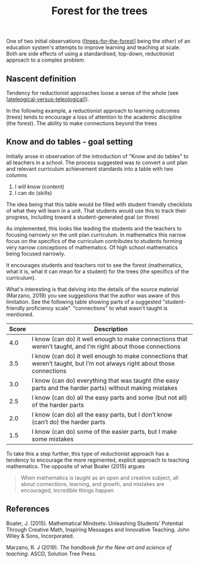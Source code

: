 ﻿---
backlinks:
- title: Trees for the forest
  url: /sense/Distribution/trees-for-the-forest.html
- title: Distribution
  url: /sense/Distribution/distribution.html
title: Forest for the trees
---
One of two initial observations ([[trees-for-the-forest]] being the other) of an education system's attempts to improve learning and teaching at scale. Both are side effects of using a standardised, top-down, reductionist approach to a complex problem. 

## Nascent definition

Tendency for reductionist approaches loose a sense of the whole (see [[ateleogical-versus-teleological]]).

In the following example, a reductionist approach to learning outcomes (trees) tends to encourage a loss of attention to the academic discipline (the forest). The ability to make connections beyond the trees

## Know and do tables - goal setting

Initially arose in observation of the introduction of "Know and do tables" to all teachers in a school. The process suggested was to convert a unit plan and relevant curriculum achievement standards into a table with two columns

1. I will know (content)
2. I can do (skills)

The idea being that this table would be filled with student friendly checklists of what they will learn in a unit. That students would use this to track their progress, including toward a student-generated goal (or three)

As implemented, this looks like leading the students and the teachers to focusing narrowly on the unit plan curriculum. In mathematics this narrow focus on the specifics of the curriculum contributes to students forming very narrow conceptions of mathematics. Of high school mathematics being focused narrowly.

It encourages students and teachers not to see the forest (mathematics, what it is, what it can mean for a student) for the trees (the specifics of the curriculum).

What's interesting is that delving into the details of the source material (Marzano, 2019) you see suggestions that the author was aware of this limitation. See the following table showing parts of a suggested "student-friendly proficiency scale". "connections" to what wasn't taught is mentioned.

| Score | Description |
| --- | --- |
| 4.0 | I know (can do) it well enough to make connections that weren’t taught, and I’m right about those connections |
| 3.5 | I know (can do) it well enough to make connections that weren’t taught, but I’m not always right about those connections | 
3.0 | I know (can do) everything that was taught (the easy parts and the harder parts) without making mistakes |
| 2.5 | I know (can do) all the easy parts and some (but not all) of the harder parts | 
| 2.0 | I know (can do) all the easy parts, but I don’t know (can’t do) the harder parts |
| 1.5 | I know (can do) some of the easier parts, but I make some mistakes |

To take this a step further, this type of reductionist approach has a tendency to encourage the more regimented, explicit approach to teaching mathematics.  The opposite of what Boaler (2015) argues 

> When mathematics is taught as an open and creative subject, all about connections, learning, and growth, and mistakes are encouraged, incredible things happen

## References

Boaler, J. (2015). Mathematical Mindsets: Unleashing Students’ Potential Through Creative Math, Inspiring Messages and Innovative Teaching. John Wiley & Sons, Incorporated.

Marzano, R. J (2019). *The handbook for the New art and science of teaching*. ASCD, Solution Tree Press.

[//begin]: # "Autogenerated link references for markdown compatibility"
[trees-for-the-forest]: trees-for-the-forest "Trees for the forest"
[ateleogical-versus-teleological]: ../CASA/ateleogical-versus-teleological "Ateleological versus teleological"
[//end]: # "Autogenerated link references"